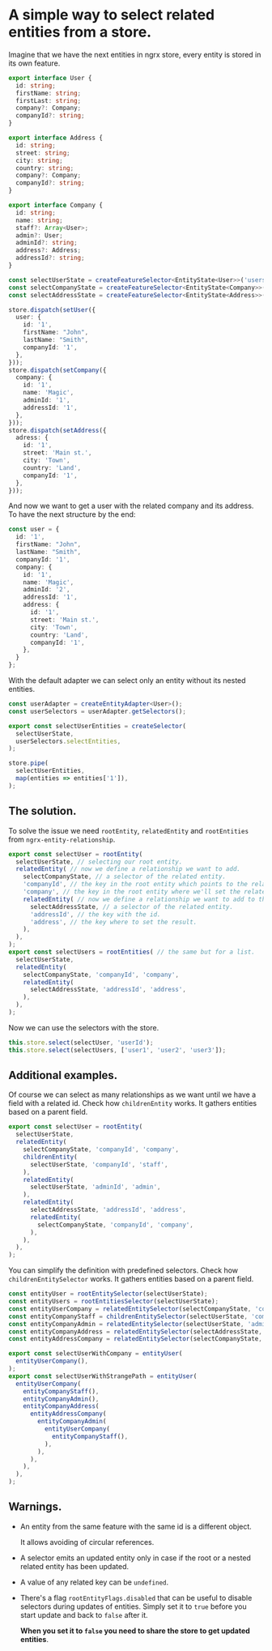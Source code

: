 # A simple way to select related entities from a store.

Imagine that we have the next entities in ngrx store, every entity is stored in its own feature.
```typescript
export interface User {
  id: string;
  firstName: string;
  firstLast: string;
  company?: Company;
  companyId?: string;
}

export interface Address {
  id: string;
  street: string;
  city: string;
  country: string;
  company?: Company;
  companyId?: string;
}

export interface Company {
  id: string;
  name: string;
  staff?: Array<User>;
  admin?: User;
  adminId?: string;
  address?: Address;
  addressId?: string;
}

const selectUserState = createFeatureSelector<EntityState<User>>('users');
const selectCompanyState = createFeatureSelector<EntityState<Company>>('companies');
const selectAddressState = createFeatureSelector<EntityState<Address>>('addresses');

store.dispatch(setUser({
  user: {
    id: '1',
    firstName: "John",
    lastName: "Smith",
    companyId: '1',
  },
}));
store.dispatch(setCompany({
  company: {
    id: '1',
    name: 'Magic',
    adminId: '1',
    addressId: '1',
  },
}));
store.dispatch(setAddress({
  adress: {
    id: '1',
    street: 'Main st.',
    city: 'Town',
    country: 'Land',
    companyId: '1',
  },
}));
```

And now we want to get a user with the related company and its address.
To have the next structure by the end:
```typescript
const user = {
  id: '1',
  firstName: "John",
  lastName: "Smith",
  companyId: '1',
  company: {
    id: '1',
    name: 'Magic',
    adminId: '2',
    addressId: '1',
    address: {
      id: '1',
      street: 'Main st.',
      city: 'Town',
      country: 'Land',
      companyId: '1',
    },
  }
};
```
With the default adapter we can select only an entity without its nested entities.
```typescript
const userAdapter = createEntityAdapter<User>();
const userSelectors = userAdapter.getSelectors();

export const selectUserEntities = createSelector(
  selectUserState,
  userSelectors.selectEntities,
);

store.pipe(
  selectUserEntities,
  map(entities => entities['1']),
);
```

## The solution.
To solve the issue we need `rootEntity`, `relatedEntity` and `rootEntities` from `ngrx-entity-relationship`.
```typescript
export const selectUser = rootEntity(
  selectUserState, // selecting our root entity.
  relatedEntity( // now we define a relationship we want to add.
    selectCompanyState, // a selector of the related entity.
    'companyId', // the key in the root entity which points to the related entity.
    'company', // the key in the root entity where we'll set the related entity.
    relatedEntity( // now we define a relationship we want to add to the company.
      selectAddressState, // a selector of the related entity.
      'addressId', // the key with the id.
      'address', // the key where to set the result.
    ),
  ),
);
export const selectUsers = rootEntities( // the same but for a list.
  selectUserState,
  relatedEntity(
    selectCompanyState, 'companyId', 'company',
    relatedEntity(
      selectAddressState, 'addressId', 'address',
    ),
  ),
);
```
Now we can use the selectors with the store.
```typescript
this.store.select(selectUser, 'userId');
this.store.select(selectUsers, ['user1', 'user2', 'user3']);
```

## Additional examples.
Of course we can select as many relationships as we want until we have a field with a related id.
Check how `childrenEntity` works. It gathers entities based on a parent field.
```typescript
export const selectUser = rootEntity(
  selectUserState,
  relatedEntity(
    selectCompanyState, 'companyId', 'company',
    childrenEntity(
      selectUserState, 'companyId', 'staff',
    ),
    relatedEntity(
      selectUserState, 'adminId', 'admin',
    ),
    relatedEntity(
      selectAddressState, 'addressId', 'address',
      relatedEntity(
        selectCompanyState, 'companyId', 'company',
      ),
    ),
  ),
);
```
You can simplify the definition with predefined selectors.
Check how `childrenEntitySelector` works. It gathers entities based on a parent field.  
```typescript
const entityUser = rootEntitySelector(selectUserState);
const entityUsers = rootEntitiesSelector(selectUserState);
const entityUserCompany = relatedEntitySelector(selectCompanyState, 'companyId', 'company');
const entityCompanyStaff = childrenEntitySelector(selectUserState, 'companyId', 'staff');
const entityCompanyAdmin = relatedEntitySelector(selectUserState, 'adminId', 'admin');
const entityCompanyAddress = relatedEntitySelector(selectAddressState, 'addressId', 'address');
const entityAddressCompany = relatedEntitySelector(selectCompanyState, 'companyId', 'company');

export const selectUserWithCompany = entityUser(
  entityUserCompany(),
);
export const selectUserWithStrangePath = entityUser(
  entityUserCompany(
    entityCompanyStaff(),
    entityCompanyAdmin(),
    entityCompanyAddress(
      entityAddressCompany(
        entityCompanyAdmin(
          entityUserCompany(
            entityCompanyStaff(),
          ),
        ),
      ),
    ),
  ),
);
```

## Warnings.

* An entity from the same feature with the same id is a different object.
  
  It allows avoiding of circular references.

* A selector emits an updated entity only in case if the root or a nested related entity has been updated.

* A value of any related key can be `undefined`.

* There's a flag `rootEntityFlags.disabled` that can be useful to disable selectors during updates of entities.
  Simply set it to `true` before you start update and back to `false` after it.
  
  __When you set it to `false` you need to share the store to get updated entities__.
